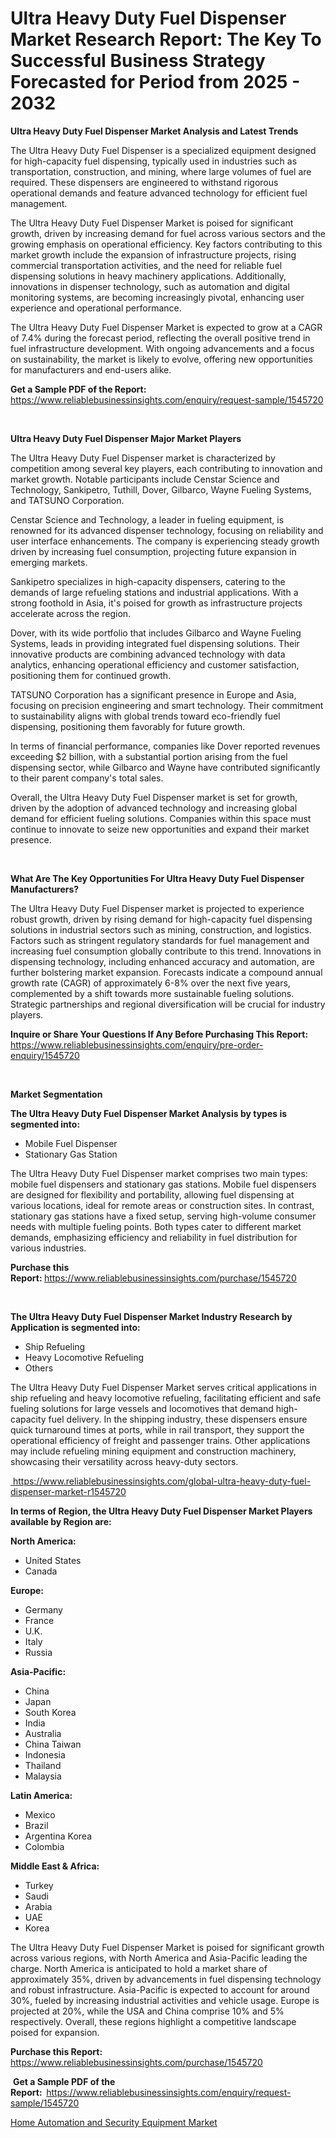 <p><h1>Ultra Heavy Duty Fuel Dispenser Market Research Report: The Key To Successful Business Strategy Forecasted for Period from 2025 - 2032</h1></p><p><strong>Ultra Heavy Duty Fuel Dispenser Market Analysis and Latest Trends</strong></p>
<p><p>The Ultra Heavy Duty Fuel Dispenser is a specialized equipment designed for high-capacity fuel dispensing, typically used in industries such as transportation, construction, and mining, where large volumes of fuel are required. These dispensers are engineered to withstand rigorous operational demands and feature advanced technology for efficient fuel management.</p><p>The Ultra Heavy Duty Fuel Dispenser Market is poised for significant growth, driven by increasing demand for fuel across various sectors and the growing emphasis on operational efficiency. Key factors contributing to this market growth include the expansion of infrastructure projects, rising commercial transportation activities, and the need for reliable fuel dispensing solutions in heavy machinery applications. Additionally, innovations in dispenser technology, such as automation and digital monitoring systems, are becoming increasingly pivotal, enhancing user experience and operational performance.</p><p>The Ultra Heavy Duty Fuel Dispenser Market is expected to grow at a CAGR of 7.4% during the forecast period, reflecting the overall positive trend in fuel infrastructure development. With ongoing advancements and a focus on sustainability, the market is likely to evolve, offering new opportunities for manufacturers and end-users alike.</p></p>
<p><strong>Get a Sample PDF of the Report:&nbsp;</strong> <a href="https://www.reliablebusinessinsights.com/enquiry/request-sample/1545720?utm_campaign=3259&utm_medium=2&utm_source=Github&utm_content=ia&utm_term=11042025&utm_id=ultra-heavy-duty-fuel-dispenser">https://www.reliablebusinessinsights.com/enquiry/request-sample/1545720</a></p>
<p>&nbsp;</p>
<p><strong>Ultra Heavy Duty Fuel Dispenser Major Market Players</strong></p>
<p><p>The Ultra Heavy Duty Fuel Dispenser market is characterized by competition among several key players, each contributing to innovation and market growth. Notable participants include Censtar Science and Technology, Sankipetro, Tuthill, Dover, Gilbarco, Wayne Fueling Systems, and TATSUNO Corporation.</p><p>Censtar Science and Technology, a leader in fueling equipment, is renowned for its advanced dispenser technology, focusing on reliability and user interface enhancements. The company is experiencing steady growth driven by increasing fuel consumption, projecting future expansion in emerging markets.</p><p>Sankipetro specializes in high-capacity dispensers, catering to the demands of large refueling stations and industrial applications. With a strong foothold in Asia, it's poised for growth as infrastructure projects accelerate across the region.</p><p>Dover, with its wide portfolio that includes Gilbarco and Wayne Fueling Systems, leads in providing integrated fuel dispensing solutions. Their innovative products are combining advanced technology with data analytics, enhancing operational efficiency and customer satisfaction, positioning them for continued growth.</p><p>TATSUNO Corporation has a significant presence in Europe and Asia, focusing on precision engineering and smart technology. Their commitment to sustainability aligns with global trends toward eco-friendly fuel dispensing, positioning them favorably for future growth.</p><p>In terms of financial performance, companies like Dover reported revenues exceeding $2 billion, with a substantial portion arising from the fuel dispensing sector, while Gilbarco and Wayne have contributed significantly to their parent company's total sales.</p><p>Overall, the Ultra Heavy Duty Fuel Dispenser market is set for growth, driven by the adoption of advanced technology and increasing global demand for efficient fueling solutions. Companies within this space must continue to innovate to seize new opportunities and expand their market presence.</p></p>
<p>&nbsp;</p>
<p><strong>What Are The Key Opportunities For Ultra Heavy Duty Fuel Dispenser Manufacturers?</strong></p>
<p><p>The Ultra Heavy Duty Fuel Dispenser market is projected to experience robust growth, driven by rising demand for high-capacity fuel dispensing solutions in industrial sectors such as mining, construction, and logistics. Factors such as stringent regulatory standards for fuel management and increasing fuel consumption globally contribute to this trend. Innovations in dispensing technology, including enhanced accuracy and automation, are further bolstering market expansion. Forecasts indicate a compound annual growth rate (CAGR) of approximately 6-8% over the next five years, complemented by a shift towards more sustainable fueling solutions. Strategic partnerships and regional diversification will be crucial for industry players.</p></p>
<p><strong>Inquire or Share Your Questions If Any Before Purchasing This Report:</strong> <a href="https://www.reliablebusinessinsights.com/enquiry/pre-order-enquiry/1545720?utm_campaign=3259&utm_medium=2&utm_source=Github&utm_content=ia&utm_term=11042025&utm_id=ultra-heavy-duty-fuel-dispenser">https://www.reliablebusinessinsights.com/enquiry/pre-order-enquiry/1545720</a></p>
<p>&nbsp;</p>
<p><strong>Market Segmentation</strong></p>
<p><strong>The Ultra Heavy Duty Fuel Dispenser Market Analysis by types is segmented into:</strong></p>
<p><ul><li>Mobile Fuel Dispenser</li><li>Stationary Gas Station</li></ul></p>
<p><p>The Ultra Heavy Duty Fuel Dispenser market comprises two main types: mobile fuel dispensers and stationary gas stations. Mobile fuel dispensers are designed for flexibility and portability, allowing fuel dispensing at various locations, ideal for remote areas or construction sites. In contrast, stationary gas stations have a fixed setup, serving high-volume consumer needs with multiple fueling points. Both types cater to different market demands, emphasizing efficiency and reliability in fuel distribution for various industries.</p></p>
<p><strong>Purchase this Report:&nbsp;</strong><a href="https://www.reliablebusinessinsights.com/purchase/1545720?utm_campaign=3259&utm_medium=2&utm_source=Github&utm_content=ia&utm_term=11042025&utm_id=ultra-heavy-duty-fuel-dispenser">https://www.reliablebusinessinsights.com/purchase/1545720</a></p>
<p>&nbsp;</p>
<p><strong>The Ultra Heavy Duty Fuel Dispenser Market Industry Research by Application is segmented into:</strong></p>
<p><ul><li>Ship Refueling</li><li>Heavy Locomotive Refueling</li><li>Others</li></ul></p>
<p><p>The Ultra Heavy Duty Fuel Dispenser Market serves critical applications in ship refueling and heavy locomotive refueling, facilitating efficient and safe fueling solutions for large vessels and locomotives that demand high-capacity fuel delivery. In the shipping industry, these dispensers ensure quick turnaround times at ports, while in rail transport, they support the operational efficiency of freight and passenger trains. Other applications may include refueling mining equipment and construction machinery, showcasing their versatility across heavy-duty sectors.</p></p>
<p><a href="https://www.reliablebusinessinsights.com/global-ultra-heavy-duty-fuel-dispenser-market-r1545720?utm_campaign=3259&utm_medium=2&utm_source=Github&utm_content=ia&utm_term=11042025&utm_id=ultra-heavy-duty-fuel-dispenser">&nbsp;https://www.reliablebusinessinsights.com/global-ultra-heavy-duty-fuel-dispenser-market-r1545720</a></p>
<p><strong>In terms of Region, the Ultra Heavy Duty Fuel Dispenser Market Players available by Region are:</strong></p>
<p>
    <p> <strong> North America: </strong>
        <ul>
            <li>United States</li>
            <li>Canada</li>
        </ul>
        </p> 
    <p> <strong> Europe: </strong>
        <ul>
            <li>Germany</li>
            <li>France</li>
            <li>U.K.</li>
            <li>Italy</li>
            <li>Russia</li>
        </ul>
        </p> 
    <p> <strong> Asia-Pacific: </strong>
        <ul>
            <li>China</li>
            <li>Japan</li>
            <li>South Korea</li>
            <li>India</li>
            <li>Australia</li>
            <li>China Taiwan</li>
            <li>Indonesia</li>
            <li>Thailand</li>
            <li>Malaysia</li>
        </ul>
        </p> 
    <p> <strong> Latin America: </strong>
        <ul>
            <li>Mexico</li>
            <li>Brazil</li>
            <li>Argentina Korea</li>
            <li>Colombia</li>
        </ul>
        </p> 
    <p> <strong> Middle East & Africa: </strong>
        <ul>
            <li>Turkey</li>
            <li>Saudi</li>
            <li>Arabia</li>
            <li>UAE</li>
            <li>Korea</li>
        </ul>
    </p>
    </p>
<p><p>The Ultra Heavy Duty Fuel Dispenser Market is poised for significant growth across various regions, with North America and Asia-Pacific leading the charge. North America is anticipated to hold a market share of approximately 35%, driven by advancements in fuel dispensing technology and robust infrastructure. Asia-Pacific is expected to account for around 30%, fueled by increasing industrial activities and vehicle usage. Europe is projected at 20%, while the USA and China comprise 10% and 5% respectively. Overall, these regions highlight a competitive landscape poised for expansion.</p></p>
<p><strong>Purchase this Report: </strong><a href="https://www.reliablebusinessinsights.com/purchase/1545720?utm_campaign=3259&utm_medium=2&utm_source=Github&utm_content=ia&utm_term=11042025&utm_id=ultra-heavy-duty-fuel-dispenser">https://www.reliablebusinessinsights.com/purchase/1545720</a></p>
<p>&nbsp;<strong>Get a Sample PDF of the Report:&nbsp;&nbsp;</strong><a href="https://www.reliablebusinessinsights.com/enquiry/request-sample/1545720?utm_campaign=3259&utm_medium=2&utm_source=Github&utm_content=ia&utm_term=11042025&utm_id=ultra-heavy-duty-fuel-dispenser">https://www.reliablebusinessinsights.com/enquiry/request-sample/1545720</a></p>
<p><strong></strong></p>
<p><p><a href="https://github.com/guinoopandam/Market-Research-Report-List-1/blob/main/home-automation-and-security-equipment-market.md?utm_campaign=3259&utm_medium=2&utm_source=Github&utm_content=ia&utm_term=11042025&utm_id=ultra-heavy-duty-fuel-dispenser">Home Automation and Security Equipment Market</a></p></p>